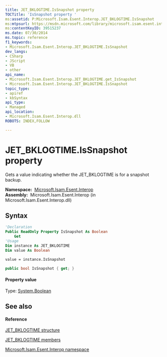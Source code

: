 ```yaml
---
title: JET_BKLOGTIME.IsSnapshot property 
TOCTitle: 'IsSnapshot property '
ms:assetid: P:Microsoft.Isam.Esent.Interop.JET_BKLOGTIME.IsSnapshot
ms:mtpsurl: https://msdn.microsoft.com/library/microsoft.isam.esent.interop.jet_bklogtime.issnapshot(v=EXCHG.10)
ms:contentKeyID: 39515237
ms.date: 07/30/2014
ms.topic: reference
f1_keywords:
- Microsoft.Isam.Esent.Interop.JET_BKLOGTIME.IsSnapshot
dev_langs:
- CSharp
- JScript
- VB
- other
api_name: 
- Microsoft.Isam.Esent.Interop.JET_BKLOGTIME.get_IsSnapshot
- Microsoft.Isam.Esent.Interop.JET_BKLOGTIME.IsSnapshot
topic_type: 
- apiref
- kbSyntax
api_type: 
- Managed
api_location: 
- Microsoft.Isam.Esent.Interop.dll
ROBOTS: INDEX,FOLLOW

---
```


# JET_BKLOGTIME.IsSnapshot property

Gets a value indicating whether the JET_BKLOGTIME is for a snapshot backup.

**Namespace:**  [Microsoft.Isam.Esent.Interop](hh596136\(v=exchg.10\).md)  
**Assembly:**  Microsoft.Isam.Esent.Interop (in Microsoft.Isam.Esent.Interop.dll)

## Syntax

``` vb
'Declaration
Public ReadOnly Property IsSnapshot As Boolean
    Get
'Usage
Dim instance As JET_BKLOGTIME
Dim value As Boolean

value = instance.IsSnapshot
```

``` csharp
public bool IsSnapshot { get; }
```

#### Property value

Type: [System.Boolean](https://docs.microsoft.com/dotnet/api/system.boolean?redirectedfrom=MSDN)  

## See also

#### Reference

[JET_BKLOGTIME structure](hh557662\(v=exchg.10\).md)

[JET_BKLOGTIME members](hh565503\(v=exchg.10\).md)

[Microsoft.Isam.Esent.Interop namespace](hh596136\(v=exchg.10\).md)

